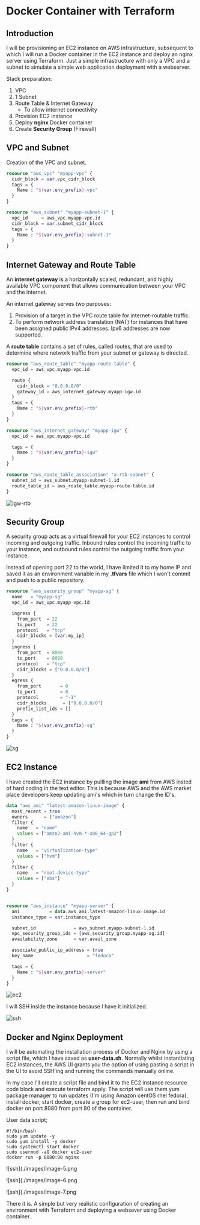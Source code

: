 # Docker Container with Terraform

## Introduction

I will be provisioning an EC2 instance on AWS infrastructure, subsequent to which I will run a Docker container in the EC2 instance and deploy an nginx server using Terraform. Just a simple infrastructure with only a VPC and a subnet to simulate a simple web application deployment with a webserver.

Stack preparation:
1. VPC
2. 1 Subnet
3. Route Table & Internet Gateway
   * To allow internet connectivity
4. Provision EC2 instance
5. Deploy **nginx** Docker container
6. Create **Security Group** (Firewall)

## VPC and Subnet

Creation of the VPC and subnet.

```terraform
resource "aws_vpc" "myapp-vpc" {
  cidr_block = var.vpc_cidr_block
  tags = {
    Name : "${var.env_prefix}-vpc"
  }
}

resource "aws_subnet" "myapp-subnet-1" {
  vpc_id     = aws_vpc.myapp-vpc.id
  cidr_block = var.subnet_cidr_block
  tags = {
    Name : "${var.env_prefix}-subnet-1"
  }
}
```

## Internet Gateway and Route Table

An **internet gateway** is a horizontally scaled, redundant, and highly available VPC component that allows communication between your VPC and the internet.

An internet gateway serves two purposes: 

1. Provision of a target in the VPC route table for internet-routable traffic.
2. To perform network address translation (NAT) for instances that have been assigned public IPv4 addresses. Ipv6 addresses are now supported.

A **route table** contains a set of rules, called routes, that are used to determine where network traffic from your subnet or gateway is directed. 

```terraform
resource "aws_route_table" "myapp-route-table" {
  vpc_id = aws_vpc.myapp-vpc.id

  route {
    cidr_block = "0.0.0.0/0"
    gateway_id = aws_internet_gateway.myapp-igw.id
  }
  tags = {
    Name : "${var.env_prefix}-rtb"
  }
}

resource "aws_internet_gateway" "myapp-igw" {
  vpc_id = aws_vpc.myapp-vpc.id

  tags = {
    Name : "${var.env_prefix}-igw"
  }
} 

resource "aws_route_table_association" "a-rtb-subnet" {
  subnet_id = aws_subnet.myapp-subnet-1.id
  route_table_id = aws_route_table.myapp-route-table.id
}
```

![igw-rtb](./images/image-1.png)

## Security Group

A security group acts as a virtual firewall for your EC2 instances to control incoming and outgoing traffic. Inbound rules control the incoming traffic to your instance, and outbound rules control the outgoing traffic from your instance. 

Instead of opening port 22 to the world, I have limited it to my home IP and saved it as an environment variable in my **.tfvars** file which I won't commit and push to a public repository.

```terraform
resource "aws_security_group" "myapp-sg" {
  name   = "myapp-sg"
  vpc_id = aws_vpc.myapp-vpc.id

  ingress {
    from_port  = 22
    to_port    = 22
    protocol   = "tcp"
    cidr_blocks = [var.my_ip]
  }
  ingress {
    from_port  = 8080
    to_port    = 8080
    protocol   = "tcp"
    cidr_blocks = ["0.0.0.0/0"]
  }
  egress {
    from_port       = 0
    to_port         = 0
    protocol        = "-1"
    cidr_blocks      = ["0.0.0.0/0"]
    prefix_list_ids = []
  }
  tags = {
    Name : "${var.env_prefix}-sg"
  }
}
```

![sg](./images/image-2.png)

## EC2 Instance

I have created the EC2 instance by pullling the image **ami** from AWS insted of hard coding in the text editor. This is because AWS and the AWS market place developers keep updating ami's which in turn change the ID's.

```terraform
data "aws_ami" "latest-amazon-linux-image" {
  most_recent = true
  owners      = ["amazon"]
  filter {
    name   = "name"
    values = ["amzn2-ami-hvm-*-x86_64-gp2"]
  }
  filter {
    name   = "virtualization-type"
    values = ["hvm"]
  }
  filter {
    name   = "root-device-type"
    values = ["ebs"]
  }
}


resource "aws_instance" "myapp-server" {
  ami           = data.aws_ami.latest-amazon-linux-image.id
  instance_type = var.instance_type

  subnet_id              = aws_subnet.myapp-subnet-1.id
  vpc_security_group_ids = [aws_security_group.myapp-sg.id]
  availability_zone      = var.avail_zone

  associate_public_ip_address = true
  key_name                    = "fedora"

  tags = {
    Name : "${var.env_prefix}-server"
  }
}
```

![ec2](./images/image-3.png)

I will SSH inside the instance because I have it initialized.

![ssh](./images/image-4.png)

## Docker and Nginx Deployment

I will be automating the installation process of Docker and Nginx by using a script file, which I have saved as **user-data.sh**. Normally whilst instantiating EC2 instances, the AWS UI grants you the option of using pasting a script in the UI to avoid SSH'ing and running the commands manually online.

In my case I'll create a script file and bind it to the EC2 instance resource code block and execute terraform apply. The script will use them yum package manager to run updates (I'm using Amazon centOS rhel fedora), install docker, start docker, create a group for ec2-user, then run and bind docker on port 8080 from port 80 of the container.

User data script;

```shell
#!/bin/bash
sudo yum update -y
sudo yum install -y docker
sudo systemctl start docker
sudo usermod -aG docker ec2-user
docker run -p 8080:80 nginx
```

![ssh](./images/image-5.png

</hr>

![ssh](./images/image-6.png

</hr>

![ssh](./images/image-7.png

There it is. A simple but very realistic configuration of creating an environment with Terraform and deploying a websever using Docker container.

